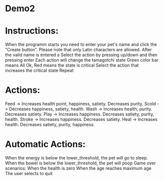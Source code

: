 # Demo2

# Instructions:
When the programm starts you need to enter your pet's name and click the "Create button". Please note that only Latin characters are allowed.
After the valid name is entered a 
Select the action by pressing up/down and then pressing enter
Each action will change the tamagotchi state
Green color bar means All Ok, Red means the state is critical
Select the action that increases the critical state
Repeat

# Actions:
Feed -> Increases health point, happiness, satiety. Decreases purity.
Scold -> Decreases happiness, satiety, health.
Wash -> Increases health, purity. Decreases satiety.
Play -> Increases happiness. Decreases satiety, purity, health.
Stroke -> Increases happiness. Decreases satiety.
Heal -> Increases health. Decreases satiety, purity, happiness.

# Automatic Actions:
When the energy is below the lower_threshold, the pet will go to sleep.
When the bowel is below the lower_threshold, the pet will poop
Game over scenarios:
When the health is zero
When the age reaches maximum age
The user selects to quit
